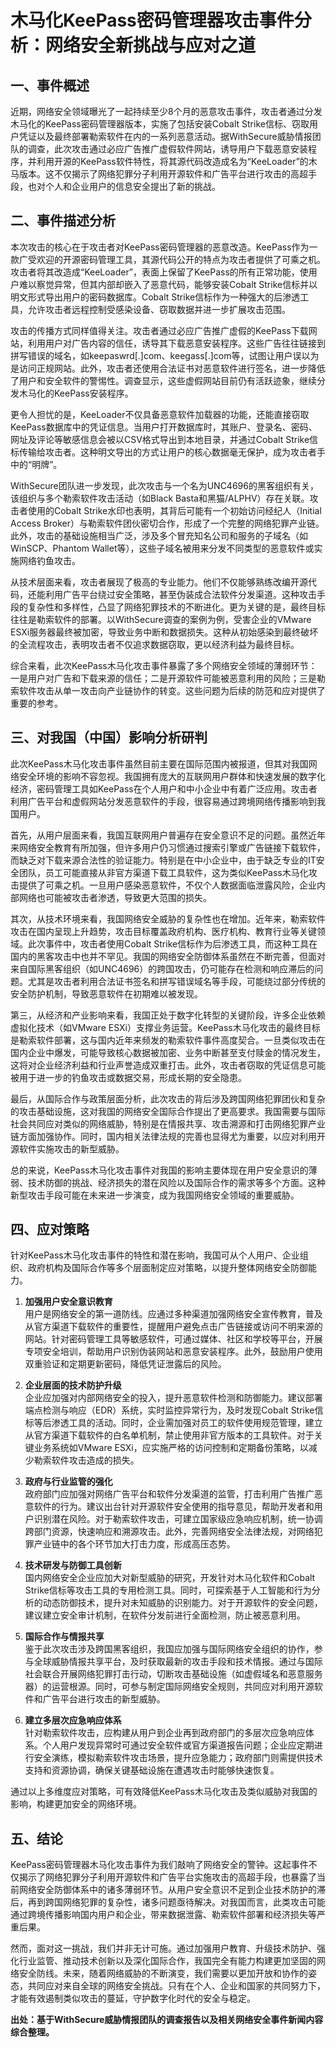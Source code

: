 # 木马化KeePass密码管理器攻击事件分析：网络安全新挑战与应对之道

## 一、事件概述

  近期，网络安全领域曝光了一起持续至少8个月的恶意攻击事件，攻击者通过分发木马化的KeePass密码管理器版本，实施了包括安装Cobalt Strike信标、窃取用户凭证以及最终部署勒索软件在内的一系列恶意活动。据WithSecure威胁情报团队的调查，此次攻击通过必应广告推广虚假软件网站，诱导用户下载恶意安装程序，并利用开源的KeePass软件特性，将其源代码改造成名为“KeeLoader”的木马版本。这不仅揭示了网络犯罪分子利用开源软件和广告平台进行攻击的高超手段，也对个人和企业用户的信息安全提出了新的挑战。

## 二、事件描述分析

  本次攻击的核心在于攻击者对KeePass密码管理器的恶意改造。KeePass作为一款广受欢迎的开源密码管理工具，其源代码公开的特点为攻击者提供了可乘之机。攻击者将其改造成“KeeLoader”，表面上保留了KeePass的所有正常功能，使用户难以察觉异常，但其内部却嵌入了恶意代码，能够安装Cobalt Strike信标并以明文形式导出用户的密码数据库。Cobalt Strike信标作为一种强大的后渗透工具，允许攻击者远程控制受感染设备、窃取数据并进一步扩展攻击范围。

  攻击的传播方式同样值得关注。攻击者通过必应广告推广虚假的KeePass下载网站，利用用户对广告内容的信任，诱导其下载恶意安装程序。这些广告往往链接到拼写错误的域名，如keepaswrd[.]com、keegass[.]com等，试图让用户误以为是访问正规网站。此外，攻击者还使用合法证书对恶意软件进行签名，进一步降低了用户和安全软件的警惕性。调查显示，这些虚假网站目前仍有活跃迹象，继续分发木马化的KeePass安装程序。

  更令人担忧的是，KeeLoader不仅具备恶意软件加载器的功能，还能直接窃取KeePass数据库中的凭证信息。当用户打开数据库时，其账户、登录名、密码、网址及评论等敏感信息会被以CSV格式导出到本地目录，并通过Cobalt Strike信标传输给攻击者。这种明文导出的方式让用户的核心数据毫无保护，成为攻击者手中的“明牌”。

  WithSecure团队进一步发现，此次攻击与一个名为UNC4696的黑客组织有关，该组织与多个勒索软件攻击活动（如Black Basta和黑猫/ALPHV）存在关联。攻击者使用的Cobalt Strike水印也表明，其背后可能有一个初始访问经纪人（Initial Access Broker）与勒索软件团伙密切合作，形成了一个完整的网络犯罪产业链。此外，攻击的基础设施相当广泛，涉及多个冒充知名公司和服务的子域名（如WinSCP、Phantom Wallet等），这些子域名被用来分发不同类型的恶意软件或实施网络钓鱼攻击。

  从技术层面来看，攻击者展现了极高的专业能力。他们不仅能够熟练改编开源代码，还能利用广告平台绕过安全策略，甚至伪装成合法软件分发渠道。这种攻击手段的复杂性和多样性，凸显了网络犯罪技术的不断进化。更为关键的是，最终目标往往是勒索软件的部署。以WithSecure调查的案例为例，受害企业的VMware ESXi服务器最终被加密，导致业务中断和数据损失。这种从初始感染到最终破坏的全流程攻击，表明攻击者不仅追求数据窃取，更以经济利益为最终目标。

  综合来看，此次KeePass木马化攻击事件暴露了多个网络安全领域的薄弱环节：一是用户对广告和下载来源的信任；二是开源软件可能被恶意利用的风险；三是勒索软件攻击从单一攻击向产业链协作的转变。这些问题为后续的防范和应对提供了重要的参考。

## 三、对我国（中国）影响分析研判

  此次KeePass木马化攻击事件虽然目前主要在国际范围内被报道，但其对我国网络安全环境的影响不容忽视。我国拥有庞大的互联网用户群体和快速发展的数字化经济，密码管理工具如KeePass在个人用户和中小企业中有着广泛应用。攻击者利用广告平台和虚假网站分发恶意软件的手段，很容易通过跨境网络传播影响到我国用户。

  首先，从用户层面来看，我国互联网用户普遍存在安全意识不足的问题。虽然近年来网络安全教育有所加强，但许多用户仍习惯通过搜索引擎或广告链接下载软件，而缺乏对下载来源合法性的验证能力。特别是在中小企业中，由于缺乏专业的IT安全团队，员工可能直接从非官方渠道下载工具软件，这为类似KeePass木马化攻击提供了可乘之机。一旦用户感染恶意软件，不仅个人数据面临泄露风险，企业内部网络也可能被攻击者渗透，导致更大范围的损失。

  其次，从技术环境来看，我国网络安全威胁的复杂性也在增加。近年来，勒索软件攻击在国内呈现上升趋势，攻击目标覆盖政府机构、医疗机构、教育行业等关键领域。此次事件中，攻击者使用Cobalt Strike信标作为后渗透工具，而这种工具在国内的黑客攻击中也并不罕见。我国的网络安全防御体系虽然在不断完善，但面对来自国际黑客组织（如UNC4696）的跨国攻击，仍可能存在检测和响应滞后的问题。尤其是攻击者利用合法证书签名和拼写错误域名等手段，可能绕过部分传统的安全防护机制，导致恶意软件在初期难以被发现。

  第三，从经济和产业影响来看，我国正处于数字化转型的关键阶段，许多企业依赖虚拟化技术（如VMware ESXi）支撑业务运营。KeePass木马化攻击的最终目标是勒索软件部署，这与国内近年来频发的勒索软件事件高度契合。一旦类似攻击在国内企业中爆发，可能导致核心数据被加密、业务中断甚至支付赎金的情况发生，这将对企业经济利益和行业声誉造成双重打击。此外，攻击者窃取的凭证信息可能被用于进一步的钓鱼攻击或数据交易，形成长期的安全隐患。

  最后，从国际合作与政策层面分析，此次攻击的背后涉及跨国网络犯罪团伙和复杂的攻击基础设施，这对我国的网络安全国际合作提出了更高要求。我国需要与国际社会共同应对类似的网络威胁，特别是在情报共享、攻击溯源和打击网络犯罪产业链方面加强协作。同时，国内相关法律法规的完善也显得尤为重要，以应对利用开源软件实施攻击的新型威胁。

  总的来说，KeePass木马化攻击事件对我国的影响主要体现在用户安全意识的薄弱、技术防御的挑战、经济损失的潜在风险以及国际合作的需求等多个方面。这种新型攻击手段可能在未来进一步演变，成为我国网络安全领域的重要威胁。

## 四、应对策略

  针对KeePass木马化攻击事件的特性和潜在影响，我国可从个人用户、企业组织、政府机构及国际合作等多个层面制定应对策略，以提升整体网络安全防御能力。

  1. **加强用户安全意识教育**  
     用户是网络安全的第一道防线。应通过多种渠道加强网络安全宣传教育，普及从官方渠道下载软件的重要性，提醒用户避免点击广告链接或访问不明来源的网站。针对密码管理工具等敏感软件，可通过媒体、社区和学校等平台，开展专项安全培训，帮助用户识别伪装网站和恶意安装程序。此外，鼓励用户使用双重验证和定期更新密码，降低凭证泄露后的风险。

  2. **企业层面的技术防护升级**  
     企业应加强对内部网络安全的投入，提升恶意软件检测和防御能力。建议部署端点检测与响应（EDR）系统，实时监控异常行为，及时发现Cobalt Strike信标等后渗透工具的活动。同时，企业需加强对员工的软件使用规范管理，建立从官方渠道下载软件的白名单机制，禁止使用非官方版本的工具软件。对于关键业务系统如VMware ESXi，应实施严格的访问控制和定期备份策略，以减少勒索软件攻击造成的损失。

  3. **政府与行业监管的强化**  
     政府部门应加强对网络广告平台和软件分发渠道的监管，打击利用广告推广恶意软件的行为。建议出台针对开源软件安全使用的指导意见，帮助开发者和用户识别潜在风险。对于勒索软件攻击，可建立国家级应急响应机制，统一协调跨部门资源，快速响应和溯源攻击。此外，完善网络安全法律法规，对网络犯罪产业链中的各个环节加大打击力度，形成高压态势。

  4. **技术研发与防御工具创新**  
     国内网络安全企业应加大对新型威胁的研究，开发针对木马化软件和Cobalt Strike信标等攻击工具的专用检测工具。同时，可探索基于人工智能和行为分析的动态防御技术，提升对未知威胁的识别能力。对于开源软件的安全问题，建议建立安全审计机制，在软件分发前进行全面检测，防止被恶意利用。

  5. **国际合作与情报共享**  
     鉴于此次攻击涉及跨国黑客组织，我国应加强与国际网络安全组织的协作，参与全球威胁情报共享平台，及时获取最新的攻击手段和技术情报。通过与国际社会联合开展网络犯罪打击行动，切断攻击基础设施（如虚假域名和恶意服务器）的运营根源。同时，可参与制定国际网络安全规则，共同应对利用开源软件和广告平台进行攻击的新型威胁。

  6. **建立多层次应急响应体系**  
     针对勒索软件攻击，应构建从用户到企业再到政府部门的多层次应急响应体系。个人用户发现异常时可通过安全软件或官方渠道报告问题；企业应定期进行安全演练，模拟勒索软件攻击场景，提升应急能力；政府部门则需提供技术支持和资源协调，确保关键基础设施在遭遇攻击时能够快速恢复。

  通过以上多维度应对策略，可有效降低KeePass木马化攻击及类似威胁对我国的影响，构建更加安全的网络环境。

## 五、结论

  KeePass密码管理器木马化攻击事件为我们敲响了网络安全的警钟。这起事件不仅揭示了网络犯罪分子利用开源软件和广告平台实施攻击的高超手段，也暴露了当前网络安全防御体系中的诸多薄弱环节。从用户安全意识不足到企业技术防护的滞后，再到跨国网络犯罪的复杂性，诸多问题亟待解决。对我国而言，此类攻击可能通过跨境传播影响国内用户和企业，带来数据泄露、勒索软件部署和经济损失等严重后果。

  然而，面对这一挑战，我们并非无计可施。通过加强用户教育、升级技术防护、强化行业监管、推动技术创新以及深化国际合作，我国完全有能力构建更加坚固的网络安全防线。未来，随着网络威胁的不断演变，我们需要以更加开放和协作的姿态，共同应对来自全球的网络安全挑战。只有在个人、企业和国家的共同努力下，才能有效遏制类似攻击的蔓延，守护数字化时代的安全与稳定。

**出处：基于WithSecure威胁情报团队的调查报告以及相关网络安全事件新闻内容综合整理。**